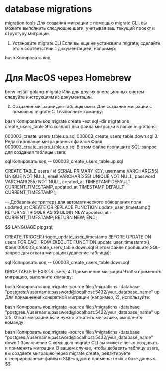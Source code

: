 # database migrations

[migration tools](https://github.com/golang-migrate/migrate/tree/master/cmd/migrate)
Для создания миграции с помощью migrate CLI, вы можете выполнить следующие шаги, учитывая ваш текущий проект и структуру миграций.

1. Установите migrate CLI
   Если вы еще не установили migrate, сделайте это в соответствии с документацией, например:

bash
Копировать код

# Для MacOS через Homebrew

brew install golang-migrate
Или для других операционных систем следуйте инструкциям из документации.

2. Создание миграции для таблицы users
   Для создания миграции с помощью migrate CLI выполните команду:

bash
Копировать код
migrate create -ext sql -dir migrations create_users_table
Это создаст два файла миграции в папке migrations:

000003_create_users_table.up.sql
000003_create_users_table.down.sql 3. Редактирование миграционных файлов
Файл 000003_create_users_table.up.sql
В этом файле пропишите SQL-запрос для создания таблицы users:

sql
Копировать код
-- 000003_create_users_table.up.sql

CREATE TABLE users (
id SERIAL PRIMARY KEY,
username VARCHAR(255) UNIQUE NOT NULL,
email VARCHAR(255) UNIQUE NOT NULL,
password VARCHAR(255) NOT NULL,
created_at TIMESTAMP DEFAULT CURRENT_TIMESTAMP,
updated_at TIMESTAMP DEFAULT CURRENT_TIMESTAMP
);

-- Добавление триггера для автоматического обновления поля updated_at
CREATE OR REPLACE FUNCTION update_user_timestamp()
RETURNS TRIGGER AS $$
BEGIN
NEW.updated_at = CURRENT_TIMESTAMP;
RETURN NEW;
END;

$$
LANGUAGE plpgsql;

CREATE TRIGGER trigger_update_user_timestamp
    BEFORE UPDATE ON users
    FOR EACH ROW EXECUTE FUNCTION update_user_timestamp();
Файл 000003_create_users_table.down.sql
В этом файле пропишите SQL-запрос для отката миграции (удаление таблицы):

sql
Копировать код
-- 000003_create_users_table.down.sql

DROP TABLE IF EXISTS users;
4. Применение миграции
Чтобы применить миграцию, выполните команду:

bash
Копировать код
migrate -source file://migrations -database "postgres://username:password@localhost:5432/your_database_name" up
Для применения конкретной миграции (например, 2), используйте:

bash
Копировать код
migrate -source file://migrations -database "postgres://username:password@localhost:5432/your_database_name" up 2
5. Откат миграции
Если нужно откатить миграцию, выполните команду:

bash
Копировать код
migrate -source file://migrations -database "postgres://username:password@localhost:5432/your_database_name" down 1
Заключение
С помощью migrate CLI вы можете легко создавать и применять миграции. В вашем случае, чтобы добавить таблицу users, вы создаете миграцию через migrate create, редактируете сгенерированные файлы с SQL-кодом и применяете их к базе данных.
$$
